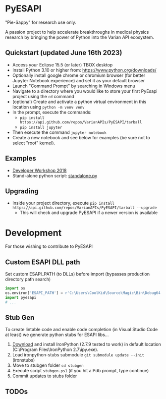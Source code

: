 # PyESAPI
"Pie-Sappy" for research use only.

A passion project to help accelerate breakthroughs in medical physics research by bringing the power of Python into the Varian API ecosystem.

## Quickstart (updated June 16th 2023)

* Access your Eclipse 15.5 (or later) TBOX desktop
* Install Python 3.10 or higher from: https://www.python.org/downloads/
* Optionally install google chrome or chromium browser (for better Jupyter Notebook experience) and set it as your default browser
* Launch "Command Prompt" by searching in Windows menu
* Navigate to a directory where you would like to store your first PyEsapi project using the `cd` command
* (optional) Create and activate a python virtual environment in this location using `python -m venv venv`
* In the prompt, execute the commands:
  * `pip install https://api.github.com/repos/VarianAPIs/PyESAPI/tarball`
  * `pip install jupyter`
* Then execute the command `jupyter notebook`
* Create a new notebook and see below for examples (be sure not to select "root" kernel).

## Examples
* [Developer Workshop 2018](examples/DeveloperWorkshop2018/README.md)
* Stand-alone python script: [standalone.py](examples/standalone.py)

## Upgrading
* Inside your project directory, execute `pip install https://api.github.com/repos/VarianAPIs/PyESAPI/tarball --upgrade`
  * This will check and upgrade PyESAPI if a newer version is available

# Development
For those wishing to contribute to PyESAPI

## Custom ESAPI DLL path
Set custom ESAPI_PATH (to DLLs) before import (bypasses production directory path search)
```python
import os
os.environ['ESAPI_PATH'] = r'C:\Users\CoolKid\Source\Magic\Bin\Debug64'
import pyesapi
# ...
```

## Stub Gen
To create lintable code and enable code completion (in Visual Studio Code at least) we generate python stubs for ESAPI libs...
1. [Download](https://ironpython.net/download/) and install IronPython (2.7.9 tested to work) in default location (C:\Program Files\IronPython 2.7\ipy.exe).
1. Load ironpython-stubs submodule `git submodule update --init` (ironstubs)
1. Move to stubgen folder `cd stubgen`
1. Execute script `stubgen.ps1` (if you hit a Pdb prompt, type continue)
1. Commit updates to stubs folder

## TODOs

